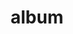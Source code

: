 ---
layout: album
resource: facebook
title: "album"
description: "masonry"
active: gallery
header-img: "img/gallery-bg.jpg"
album-title: "my 9th album"
images:
  - image_path: KIA/color/1011127500050160_352222501_265039312706067_2749322953375575099_n.jpg
  - image_path: KIA/color/1094800408349535_400367491_1094800405016202_7450936628299015074_n.jpg
  - image_path: KIA/color/1143692940126948_425514912_1143692933460282_8812611058879517565_n.jpg
  - image_path: KIA/color/1143708930125349_426537505_1143708926792016_513341497275802464_n.jpg
  - image_path: KIA/color/1148267753002800_426526515_1148267749669467_2252756217070614205_n.jpg
  - image_path: KIA/color/1615179602214416_279817538_1615180615547648_952213843543062837_n.jpg
  - image_path: KIA/color/1623793154686394_281200703_1623793201353056_1401385765698727462_n.jpg
  - image_path: KIA/color/1727502930982082_311615952_1727502920982083_8404578247985078268_n.jpg
  - image_path: KIA/color/1727503100982065_311582101_1727503087648733_8797085232046238360_n.jpg
  - image_path: KIA/color/1727503234315385_311444694_1727503227648719_8269886722854519647_n.jpg
  - image_path: KIA/color/1727503357648706_311480087_1727503350982040_7067330564768626758_n.jpg
  - image_path: KIA/color/1727503360982039_311336047_1727503354315373_1749605821882884179_n.jpg
  - image_path: KIA/color/1727503404315368_311441455_1727503394315369_5581564710323275251_n.jpg
  - image_path: KIA/color/1728643174201391_309256146_1728643250868050_5061906627155770873_n.jpg
  - image_path: KIA/color/1759123374486704_316198255_1759123367820038_3633788368275672679_n.jpg
  - image_path: KIA/color/1811160942616280_327453446_1921711524848254_1802511253451806008_n.jpg
  - image_path: KIA/color/1838939189838455_334957788_119808630931927_4815998441149738926_n.jpg
  - image_path: KIA/color/1838939196505121_333670915_136715605988194_7483866557823647572_n.jpg
  - image_path: KIA/color/1838939199838454_334972298_226608593160084_6957174728642814491_n.jpg
  - image_path: KIA/color/1845911539141220_337013373_1237304920221469_7699187090998817517_n.jpg
  - image_path: KIA/color/1845911542474553_336924157_903786277497893_6118179201878014388_n.jpg
  - image_path: KIA/color/1845911549141219_336902843_1281960449061073_2641223066500543725_n.jpg
  - image_path: KIA/color/1845911552474552_336883997_160368246926099_8092853825379835374_n.jpg
  - image_path: KIA/color/1845911555807885_337257910_3542993355947934_7388873912482969882_n.jpg
  - image_path: KIA/color/1845911559141218_336886914_899780477805486_3093633050482807350_n.jpg
  - image_path: KIA/color/1845911562474551_336901000_872257017410932_897633461128997825_n.jpg
  - image_path: KIA/color/1846619812403726_337369748_1166129990754428_7030855605978953441_n.jpg
  - image_path: KIA/color/1848994705499570_338133885_877327920021214_8273399793616294456_n.jpg
  - image_path: KIA/color/1848994708832903_330300800_3436497450011894_7808182997088863969_n.jpg
  - image_path: KIA/color/1848994712166236_337704511_1150549932216940_2672899044680894361_n.jpg
  - image_path: KIA/color/1848994715499569_337668783_161888873045436_5765181247674745441_n.jpg
  - image_path: KIA/color/1849400922125615_337675902_1193558777975459_6616491937723230455_n.jpg
  - image_path: KIA/color/1850693215329719_338381997_240167385075692_1104098274158765930_n.jpg
  - image_path: KIA/color/1850693218663052_338375683_1271848613708165_3055394541186813971_n.jpg
  - image_path: KIA/color/1852528765146164_338871487_3613573508964785_3971633208083519616_n.jpg
  - image_path: KIA/color/1852528768479497_339086986_921373042539504_4382001459207805513_n.jpg
  - image_path: KIA/color/1852528771812830_338713578_6636788806349310_4515728384852852320_n.jpg
  - image_path: KIA/color/1853176161748091_338948344_5881115832011602_1871124584903609114_n.jpg
  - image_path: KIA/color/1853176255081415_338568090_1239236123353604_5714940285469508534_n.jpg
  - image_path: KIA/color/1961309730934733_471478736_18369509806138291_1344863421266807785_n.jpg
  - image_path: KIA/color/1961309734268066_471434154_18369509506138291_2699294870615521392_n.jpg
  - image_path: KIA/color/1961309737601399_471856711_18369509455138291_5107217000312883071_n.jpg
  - image_path: KIA/color/1961309744268065_471466869_18369509470138291_6919066636015567015_n.jpg
  - image_path: KIA/color/1961309747601398_471519450_18369509821138291_7889833023614453900_n.jpg
  - image_path: KIA/color/1984450601953979_471620484_18369518323138291_3045319025813227390_n.jpg
  - image_path: KIA/color/1984450605287312_471806719_18369518119138291_4998090098402655069_n.jpg
  - image_path: KIA/color/948403386322572_473174823_1363333218162918_3891064587525015981_n.jpg
  - image_path: KIA/color/970423660787211_337298867_1963639293971003_6317342525467899969_n.jpg
  - image_path: KIA/color/976364860193091_338403835_2185944648282454_6399740112463974409_n.jpg
  - image_path: KIA/color/976364876859756_338903222_143085355378291_2441485232314896155_n.jpg
  - image_path: KIA/color/979120183250892_339973089_522214533445029_7153355907347683400_n.jpg
---